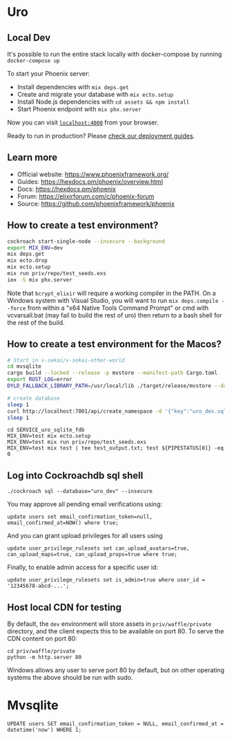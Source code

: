 # Uro

## Local Dev

It's possible to run the entire stack locally with docker-compose by running `docker-compose up`

To start your Phoenix server:

- Install dependencies with `mix deps.get`
- Create and migrate your database with `mix ecto.setup`
- Install Node.js dependencies with `cd assets && npm install`
- Start Phoenix endpoint with `mix phx.server`

Now you can visit [`localhost:4000`](http://localhost:4000) from your browser.

Ready to run in production? Please [check our deployment guides](https://hexdocs.pm/phoenix/deployment.html).

## Learn more

- Official website: https://www.phoenixframework.org/
- Guides: https://hexdocs.pm/phoenix/overview.html
- Docs: https://hexdocs.pm/phoenix
- Forum: https://elixirforum.com/c/phoenix-forum
- Source: https://github.com/phoenixframework/phoenix

## How to create a test environment?

```bash
cockroach start-single-node --insecure --background
export MIX_ENV=dev
mix deps.get
mix ecto.drop
mix ecto.setup
mix run priv/repo/test_seeds.exs
iex -S mix phx.server
```

Note that `bcrypt_elixir` will require a working compiler in the PATH. On a Windows system with Visual Studio, you will want to run `mix deps.compile --force` from within a "x64 Native Tools Command Prompt" or cmd with vcvarsall.bat (may fail to build the rest of uro) then return to a bash shell for the rest of the build.

## How to create a test environment for the Macos?

```bash
# Start in v-sekai/v-sekai-other-world
cd mvsqlite
cargo build --locked --release -p mvstore --manifest-path Cargo.toml
export RUST_LOG=error
DYLD_FALLBACK_LIBRARY_PATH=/usr/local/lib ./target/release/mvstore --data-plane 127.0.0.1:7000 --admin-api 127.0.0.1:7001 --metadata-prefix mvstore-test --raw-data-prefix m --auto-create-namespace --cluster /usr/local/etc/foundationdb/fdb.cluster &
```

```bash
# create database
sleep 1
curl http://localhost:7001/api/create_namespace -d '{"key":"uro_dev.sqlite3","metadata":""}'
sleep 1
```

```
cd SERVICE_uro_sqlite_fdb
MIX_ENV=test mix ecto.setup
MIX_ENV=test mix run priv/repo/test_seeds.exs
MIX_ENV=test mix test | tee test_output.txt; test ${PIPESTATUS[0]} -eq 0
```

## Log into Cockroachdb sql shell

`./cockroach sql --database="uro_dev" --insecure`

You may approve all pending email verifications using:

```
update users set email_confirmation_token=null, email_confirmed_at=NOW() where true;
```

And you can grant upload privileges for all users using

```
update user_privilege_rulesets set can_upload_avatars=true, can_upload_maps=true, can_upload_props=true where true;
```

Finally, to enable admin access for a specific user id:

```
update user_privilege_rulesets set is_admin=true where user_id = '12345678-abcd-...';
```

## Host local CDN for testing

By default, the `dev` environment will store assets in `priv/waffle/private` directory, and the client expects this to be available on port 80. To serve the CDN content on port 80:

```
cd priv/waffle/private
python -m http.server 80
```

Windows allows any user to serve port 80 by default, but on other operating systems the above should be run with sudo.

# Mvsqlite

```
UPDATE users SET email_confirmation_token = NULL, email_confirmed_at = datetime('now') WHERE 1;
```
